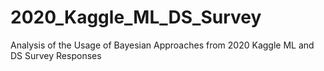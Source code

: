 # 2020_Kaggle_ML_DS_Survey
Analysis of the Usage of Bayesian Approaches from 2020 Kaggle ML and DS Survey Responses
